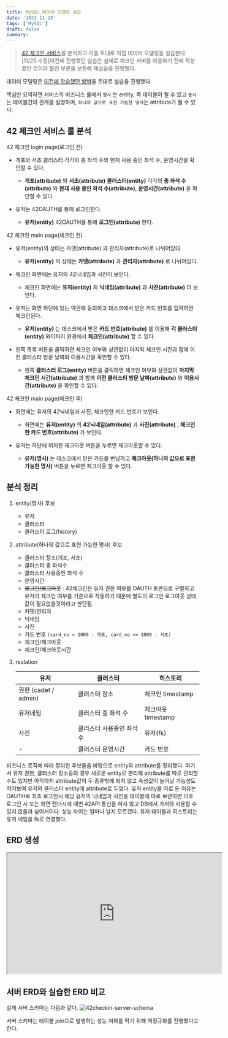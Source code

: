 ```yaml
---
title: MySQL_데이터 모델링 실습
date: '2021-11-25'
tags: ['MySQL']
draft: false
summary:
---
```


> [42 체크인 서비스](https://cluster.42seoul.io/checkin)를 분석하고 이를 토대로 직접 데이터 모델링을 실습한다.
> [11/25 수정]이전에 진행했던 실습은 실제로 체크인 서버를 이용하기 전에 작성했던 것이라 틀린 부분을 보완해 재실습을 진행했다.

데이터 모델링은 [이전에 학습했던 방법](https://chaeinp.vercel.app/blog/MySQL/06_%EB%8D%B0%EC%9D%B4%ED%84%B0%20%EB%AA%A8%EB%8D%B8%EB%A7%81)을 토대로 실습을 진행했다.

핵심만 요약하면 서비스의 비즈니스 룰에서 `명사` 는 entity, 즉 테이블이 될 수 있고 `동사` 는 테이블간의 관계를 설명하며, `하나의 값으로 표현 가능한 명사`는 attribute가 될 수 있다.

## 42 체크인 서비스 룰 분석

42 체크인 login page(로그인 전)

- 개포와 서초 클러스터 각각의 총 좌석 수와 현재 사용 중인 좌석 수, 운영시간을 확인할 수 있다.

  - **개포(attribute)** 와 **서초(attribute)** **클러스터(entity)** 각각의 **총 좌석 수(attribute)** 와 **현재 사용 중인 좌석 수(attribute)**, **운영시간(attribute)** 을 확인할 수 있다.

- 유저는 42OAUTH를 통해 로그인한다.

  - **유저(entity)** 42OAUTH를 통해 **로그인(attribute)** 한다.

42 체크인 main page(체크인 전)

- 유저(entity)의 상태는 카뎃(attribute) 과 관리자(attribute)로 나뉘어있다.

  - **유저(entity)** 의 상태는 **카뎃(attribute)** 과 **관리자(attribute)** 로 나뉘어있다.

- 체크인 화면에는 유저의 42닉네임과 사진이 보인다.

  - 체크인 화면에는 **유저(entity)** 의 **닉네임(attribute)** 과 **사진(attribute)** 이 보인다.

- 유저는 화면 하단에 있는 약관에 동의하고 데스크에서 받은 카드 번호를 입력하면 체크인된다.

  - **유저(entity)** 는 데스크에서 받은 **카드 번호(attribute)** 를 이용해 **각 클러스터(entity)** 와이파이 환경에서 **체크인(attribute)** 할 수 있다.

- 왼쪽 목록 버튼을 클릭하면 체크인 여부와 상관없이 마지막 체크인 시간과 함께 이전 클러스터 방문 날짜와 이용시간을 확인할 수 있다.

  - 왼쪽 **클러스터 로그(entity)** 버튼을 클릭하면 체크인 여부와 상관없이 **마지막 체크인 시간(attribute)** 과 함께 **이전 클러스터 방문 날짜(attribute)** 와 **이용시간(attribute)** 을 확인할 수 있다.

42 체크인 main page(체크인 후)

- 화면에는 유저의 42닉네임과 사진, 체크인한 카드 번호가 보인다.

  - 화면에는 **유저(entity)** 의 **42닉네임(attribute)** 과 **사진(attribute)** , **체크인한 카드 번호(attribute)** 가 보인다.

- 유저는 하단에 위치한 체크아웃 버튼을 누르면 체크아웃할 수 있다.

  - **유저(명사)** 는 데스크에서 받은 카드를 반납하고 **체크아웃(하나의 값으로 표현 가능한 명사)** 버튼을 누르면 체크아웃 할 수 있다.

## 분석 정리

1. entity(명사) 후보

   - 유저
   - 클러스터
   - 클러스터 로그(history)

2. attribute(하나의 값으로 표현 가능한 명사) 후보

   - 클러스터 장소(개포, 서초)
   - 클러스터 총 좌석수
   - 클러스터 사용중인 좌석 수
   - 운영시간
   - ~~로그인/로그아웃~~ : 42체크인은 유저 권한 여부를 OAUTH 토큰으로 구별하고 유저의 체크인 여부를 기준으로 작동하기 때문에 별도의 로그인 로그아웃 상태값이 필요없을것이라고 판단됨.
   - 카뎃/관리자
   - 닉네임
   - 사진
   - 카드 번호 `(card_no < 1000 : 개포, card_no >= 1000 : 서초)`
   - 체크인/체크아웃
   - 체크인/체크아웃시간

3. realation

   | 유저                 | 클러스터                  | 히스토리           |
   | -------------------- | ------------------------- | ------------------ |
   | 권한 (cadet / admin) | 클러스터 장소             | 체크인 timestamp   |
   | 유저네임             | 클러스터 총 좌석 수       | 체크아웃 timestamp |
   | 사진                 | 클러스터 사용중인 좌석 수 | 유저(fk)           |
   | -                    | 클러스터 운영시간         | 카드 번호          |

비즈니스 로직에 따라 정리한 후보들을 바탕으로 entity와 attribute를 정리했다. 여기서 유저 권한, 클러스터 장소등의 경우 새로운 entity로 분리해 attribute를 따로 관리할 수도 있지만 아직까지 attribute값이 두 종류밖에 되지 않고 속성값이 늘어날 가능성도 적어보여 유저와 클러스터 entity에 attribute로 두었다. 유저 entity를 따로 둔 이유는 OAUTH로 최초 로그인시 해당 유저의 닉네임과 사진을 테이블에 따로 보관하면 이후 로그인 시 또는 화면 렌더시에 매번 42API 통신을 하지 않고 DB에서 가져와 사용할 수 있지 않을까 싶어서이다. 성능 차이는 얼마나 날지 모르겠다. 유저 테이블과 히스토리는 유저 네임을 fk로 연결했다.

## ERD 생성

<iframe width="560" height="315" src='https://dbdiagram.io/embed/619f670c8c901501c0d24a83'> </iframe>

## 서버 ERD와 실습한 ERD 비교

실제 서버 스키마는 다음과 같다.
![42checkin-server-schema](/static/images/blog/42checkin_schema.png)

서버 스키마는 테이블 join으로 발생하는 성능 저하를 막기 위해 역정규화를 진행했다고 한다.
